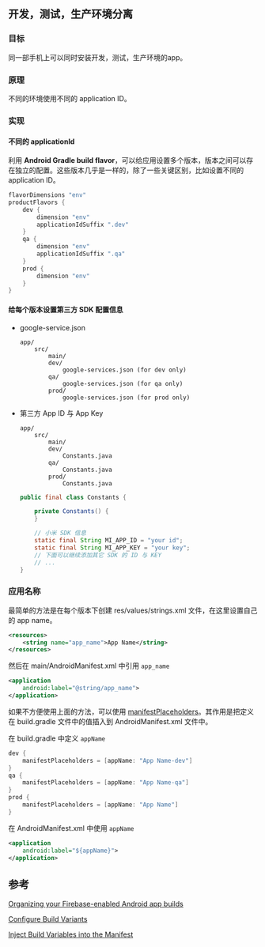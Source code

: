 ## 开发，测试，生产环境分离

### 目标

同一部手机上可以同时安装开发，测试，生产环境的app。

### 原理

不同的环境使用不同的 application ID。

### 实现

#### 不同的 applicationId

利用 **Android Gradle build flavor**，可以给应用设置多个版本，版本之间可以存在独立的配置。这些版本几乎是一样的，除了一些关键区别，比如设置不同的 application ID。

```groovy
flavorDimensions "env"
productFlavors {
    dev {
        dimension "env"
        applicationIdSuffix ".dev"
    }
    qa {
        dimension "env"
        applicationIdSuffix ".qa"
    }
    prod {
        dimension "env"
    }
}
```

#### 给每个版本设置第三方 SDK 配置信息

- google-service.json

  ```
  app/
      src/
          main/
          dev/
              google-services.json (for dev only)
          qa/
              google-services.json (for qa only)
          prod/
              google-services.json (for prod only)
  ```

- 第三方 App ID 与 App Key

  ```
  app/
      src/
          main/
          dev/
              Constants.java
          qa/
              Constants.java
          prod/
              Constants.java
  ```

  ```Java
  public final class Constants {

      private Constants() {
      }

      // 小米 SDK 信息
      static final String MI_APP_ID = "your id";
      static final String MI_APP_KEY = "your key";
      // 下面可以继续添加其它 SDK 的 ID 与 KEY
      // ...
  }
  ```

### 应用名称

最简单的方法是在每个版本下创建 res/values/strings.xml 文件，在这里设置自己的 app name。

```xml
<resources>
    <string name="app_name">App Name</string>
</resources>
```

然后在 main/AndroidManifest.xml 中引用 `app_name`

```xml
<application
    android:label="@string/app_name">
</application>
```

如果不方便使用上面的方法，可以使用 [manifestPlaceholders](http://google.github.io/android-gradle-dsl/current/com.android.build.gradle.internal.dsl.ProductFlavor.html#com.android.build.gradle.internal.dsl.ProductFlavor:manifestPlaceholders)。其作用是把定义在 build.gradle 文件中的值插入到 AndroidManifest.xml 文件中。

在 build.gradle 中定义 `appName`

```groovy
dev {
    manifestPlaceholders = [appName: "App Name-dev"]
}
qa {
    manifestPlaceholders = [appName: "App Name-qa"]
}
prod {
    manifestPlaceholders = [appName: "App Name"]
}
```

在 AndroidManifest.xml 中使用 `appName`

```xml
<application
    android:label="${appName}">
</application>
```



## 参考

[Organizing your Firebase-enabled Android app builds](http://firebase.googleblog.com/2016/08/organizing-your-firebase-enabled-android-app-builds.html)

[Configure Build Variants](https://developer.android.com/studio/build/build-variants.html)

[Inject Build Variables into the Manifest](https://developer.android.com/studio/build/manifest-build-variables.html)

